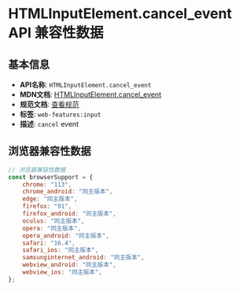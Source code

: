 # HTMLInputElement.cancel_event API 兼容性数据

## 基本信息

- **API名称**: `HTMLInputElement.cancel_event`
- **MDN文档**: [HTMLInputElement.cancel_event](https://developer.mozilla.org/docs/Web/API/HTMLInputElement/cancel_event)
- **规范文档**: [查看规范](https://html.spec.whatwg.org/multipage/indices.html#event-cancel,https://html.spec.whatwg.org/multipage/webappapis.html#handler-oncancel)
- **标签**: `web-features:input`
- **描述**: `cancel` event

## 浏览器兼容性数据

```javascript
// 浏览器兼容性数据
const browserSupport = {
    chrome: "113",
    chrome_android: "同主版本",
    edge: "同主版本",
    firefox: "91",
    firefox_android: "同主版本",
    oculus: "同主版本",
    opera: "同主版本",
    opera_android: "同主版本",
    safari: "16.4",
    safari_ios: "同主版本",
    samsunginternet_android: "同主版本",
    webview_android: "同主版本",
    webview_ios: "同主版本",
};

```

